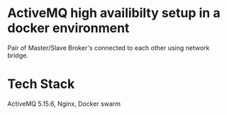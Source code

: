 # ActiveMQ high availibilty setup in a docker environment
Pair of Master/Slave Broker's connected to each other using network bridge.

# Tech Stack
ActiveMQ 5.15.6,
Nginx,
Docker swarm
